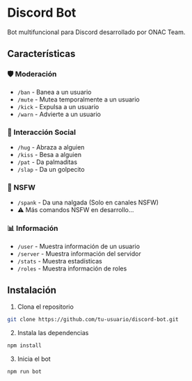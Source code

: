 # Discord Bot

Bot multifuncional para Discord desarrollado por ONAC Team.

## Características

### 🛡️ Moderación

- `/ban` - Banea a un usuario
- `/mute` - Mutea temporalmente a un usuario
- `/kick` - Expulsa a un usuario
- `/warn` - Advierte a un usuario

### 💫 Interacción Social

- `/hug` - Abraza a alguien
- `/kiss` - Besa a alguien
- `/pat` - Da palmaditas
- `/slap` - Da un golpecito

### 🔞 NSFW

- `/spank` - Da una nalgada (Solo en canales NSFW)
- ⚠️ Más comandos NSFW en desarrollo...

### 📊 Información

- `/user` - Muestra información de un usuario
- `/server` - Muestra información del servidor
- `/stats` - Muestra estadísticas
- `/roles` - Muestra información de roles

## Instalación

1. Clona el repositorio

```bash
git clone https://github.com/tu-usuario/discord-bot.git
```

2. Instala las dependencias

```bash
npm install
```

3. Inicia el bot

```bash
npm run bot
```
